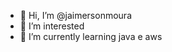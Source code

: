 - 👋 Hi, I’m @jaimersonmoura
- 👀 I’m interested 
- 🌱 I’m currently learning  java e aws

<!---
jaimersonmoura/jaimersonmoura is a ✨ special ✨ repository because its `README.md` (this file) appears on your GitHub profile.
You can click the Preview link to take a look at your changes.
--->
